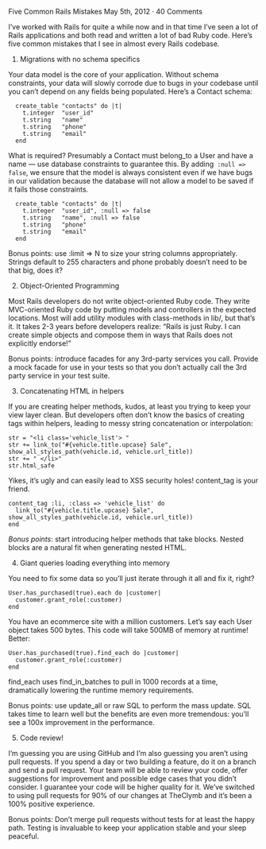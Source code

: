 Five Common Rails Mistakes
May 5th, 2012 · 40 Comments

I’ve worked with Rails for quite a while now and in that time I’ve seen a lot of Rails applications and both read and written a lot of bad Ruby code. Here’s five common mistakes that I see in almost every Rails codebase.

1. Migrations with no schema specifics

Your data model is the core of your application. Without schema constraints, your data will slowly corrode due to bugs in your codebase until you can’t depend on any fields being populated. Here’s a Contact schema:

      create_table "contacts" do |t|
        t.integer  "user_id"
        t.string   "name"
        t.string   "phone"
        t.string   "email"
      end
What is required? Presumably a Contact must belong_to a User and have a name — use database constraints to guarantee this. By adding` :null => false`, we ensure that the model is always consistent even if we have bugs in our validation because the database will not allow a model to be saved if it fails those constraints.

      create_table "contacts" do |t|
        t.integer  "user_id", :null => false
        t.string   "name", :null => false
        t.string   "phone"
        t.string   "email"
      end
Bonus points: use :limit => N to size your string columns appropriately. Strings default to 255 characters and phone probably doesn’t need to be that big, does it?

2. Object-Oriented Programming

Most Rails developers do not write object-oriented Ruby code. They write MVC-oriented Ruby code by putting models and controllers in the expected locations. Most will add utility modules with class-methods in lib/, but that’s it. It takes 2-3 years before developers realize: “Rails is just Ruby. I can create simple objects and compose them in ways that Rails does not explicitly endorse!”

Bonus points: introduce facades for any 3rd-party services you call. Provide a mock facade for use in your tests so that you don’t actually call the 3rd party service in your test suite.

3. Concatenating HTML in helpers

If you are creating helper methods, kudos, at least you trying to keep your view layer clean. But developers often don’t know the basics of creating tags within helpers, leading to messy string concatenation or interpolation:

    str = "<li class='vehicle_list'> "
    str += link_to("#{vehicle.title.upcase} Sale", show_all_styles_path(vehicle.id, vehicle.url_title))
    str += " </li>"
    str.html_safe
Yikes, it’s ugly and can easily lead to XSS security holes! content_tag is your friend.

    content_tag :li, :class => 'vehicle_list' do
      link_to("#{vehicle.title.upcase} Sale", show_all_styles_path(vehicle.id, vehicle.url_title))
    end

*Bonus points*: start introducing helper methods that take blocks. Nested blocks are a natural fit when generating nested HTML.

4. Giant queries loading everything into memory

You need to fix some data so you’ll just iterate through it all and fix it, right?

    User.has_purchased(true).each do |customer|
      customer.grant_role(:customer)
    end

You have an ecommerce site with a million customers. Let’s say each User object takes 500 bytes. This code will take 500MB of memory at runtime! Better:

    User.has_purchased(true).find_each do |customer|
      customer.grant_role(:customer)
    end

find_each uses find_in_batches to pull in 1000 records at a time, dramatically lowering the runtime memory requirements.

Bonus points: use update_all or raw SQL to perform the mass update. SQL takes time to learn well but the benefits are even more tremendous: you’ll see a 100x improvement in the performance.

5. Code review!

I’m guessing you are using GitHub and I’m also guessing you aren’t using pull requests. If you spend a day or two building a feature, do it on a branch and send a pull request. Your team will be able to review your code, offer suggestions for improvement and possible edge cases that you didn’t consider. I guarantee your code will be higher quality for it. We’ve switched to using pull requests for 90% of our changes at TheClymb and it’s been a 100% positive experience.

Bonus points: Don’t merge pull requests without tests for at least the happy path. Testing is invaluable to keep your application stable and your sleep peaceful.